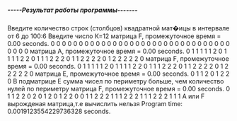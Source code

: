 
##### -----Результат работы программы-------
Введите количество строк (столбцов) квадратной мат�ицы в интервале от 6 до 100:6
Введите число К=12
матрица F, промежуточное время = 0.00 seconds.
    0     0     0     0     0     0 
    0     0     0     0     0     0 
    0     0     0     0     0     0 
    0     0     0     0     0     0 
    0     0     0     0     0     0 
    0     0     0     0     0     0 
матрица A, промежуточное время = 0.00 seconds.
    0     1     1     1     1     1 
    2     0     1     1     1     1 
    2     2     0     1     1     1 
    2     2     2     0     1     1 
    2     2     2     2     0     1 
    2     2     2     2     2     0 
матрица F, промежуточное время = 0.00 seconds.
    0     1     1     1     1     1 
    2     0     1     1     1     1 
    2     2     0     1     1     1 
    2     2     2     0     1     1 
    2     2     2     2     0     1 
    2     2     2     2     2     0 
матрица E, промежуточное время = 0.00 seconds.
    0     1     1 
    2     0     1 
    2     2     0 
В подматрице E сумма чисел по периметру больше, чем количество нулей по периметру
матрица F, промежуточное время = 0.00 seconds.
    0     1     1     2     2     0 
    2     0     1     2     0     1 
    2     2     0     0     1     1 
    2     2     2     1     1     1 
    2     2     2     1     1     1 
    2     2     2     1     1     1 
A или F вырожденая матрица,т.е вычислить нельзя
Program time: 0.0019123554229736328 seconds.
